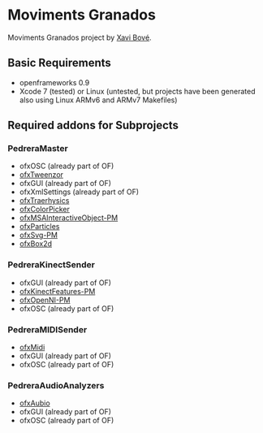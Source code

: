 # Moviments Granados
Moviments Granados project by [Xavi Bové](http://xavibove.com).

## Basic Requirements
- openframeworks 0.9
- Xcode 7 (tested) or Linux (untested, but projects have been generated also using Linux ARMv6 and ARMv7 Makefiles)

## Required addons for Subprojects

### PedreraMaster
- ofxOSC (already part of OF)
- [ofxTweenzor](https://github.com/NickHardeman/ofxTweenzor)
- ofxGUI (already part of OF)
- ofxXmlSettings (already part of OF)
- [ofxTraerhysics](https://github.com/martinlindelof/ofxTraerPhysics)
- [ofxColorPicker](https://github.com/julapy/ofxColorPicker)
- [ofxMSAInteractiveObject-PM](https://github.com/kosowski/ofxMSAInteractiveObject-PM)
- [ofxParticles](https://github.com/timscaffidi/ofxParticles)
- [ofxSvg-PM](https://github.com/miquelsoler/ofxSvg-PM)
- [ofxBox2d](https://github.com/vanderlin/ofxBox2d)

### PedreraKinectSender
- ofxGUI (already part of OF)
- [ofxKinectFeatures-PM](https://github.com/eduardfrigola/ofxKinectFeatures-PM)
- [ofxOpenNI-PM](https://github.com/eduardfrigola/ofxOpenNI-PM) 
- ofxOSC (already part of OF)

### PedreraMIDISender
- [ofxMidi](https://github.com/danomatika/ofxMidi)
- ofxGUI (already part of OF)
- ofxOSC (already part of OF)

### PedreraAudioAnalyzers
- [ofxAubio](https://github.com/aubio/ofxAubio)
- ofxGUI (already part of OF)
- ofxOSC (already part of OF)
